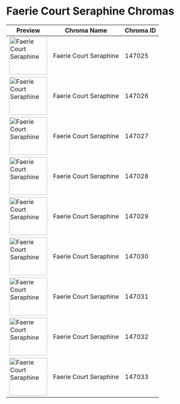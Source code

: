 # Faerie Court Seraphine Chromas

| Preview | Chroma Name | Chroma ID |
|---|---|---|
| <img src='https://raw.communitydragon.org/latest/plugins/rcp-be-lol-game-data/global/default/v1/champion-chroma-images/147/147025.png' alt='Faerie Court Seraphine' width='100'> | Faerie Court Seraphine | 147025 |
| <img src='https://raw.communitydragon.org/latest/plugins/rcp-be-lol-game-data/global/default/v1/champion-chroma-images/147/147026.png' alt='Faerie Court Seraphine' width='100'> | Faerie Court Seraphine | 147026 |
| <img src='https://raw.communitydragon.org/latest/plugins/rcp-be-lol-game-data/global/default/v1/champion-chroma-images/147/147027.png' alt='Faerie Court Seraphine' width='100'> | Faerie Court Seraphine | 147027 |
| <img src='https://raw.communitydragon.org/latest/plugins/rcp-be-lol-game-data/global/default/v1/champion-chroma-images/147/147028.png' alt='Faerie Court Seraphine' width='100'> | Faerie Court Seraphine | 147028 |
| <img src='https://raw.communitydragon.org/latest/plugins/rcp-be-lol-game-data/global/default/v1/champion-chroma-images/147/147029.png' alt='Faerie Court Seraphine' width='100'> | Faerie Court Seraphine | 147029 |
| <img src='https://raw.communitydragon.org/latest/plugins/rcp-be-lol-game-data/global/default/v1/champion-chroma-images/147/147030.png' alt='Faerie Court Seraphine' width='100'> | Faerie Court Seraphine | 147030 |
| <img src='https://raw.communitydragon.org/latest/plugins/rcp-be-lol-game-data/global/default/v1/champion-chroma-images/147/147031.png' alt='Faerie Court Seraphine' width='100'> | Faerie Court Seraphine | 147031 |
| <img src='https://raw.communitydragon.org/latest/plugins/rcp-be-lol-game-data/global/default/v1/champion-chroma-images/147/147032.png' alt='Faerie Court Seraphine' width='100'> | Faerie Court Seraphine | 147032 |
| <img src='https://raw.communitydragon.org/latest/plugins/rcp-be-lol-game-data/global/default/v1/champion-chroma-images/147/147033.png' alt='Faerie Court Seraphine' width='100'> | Faerie Court Seraphine | 147033 |
